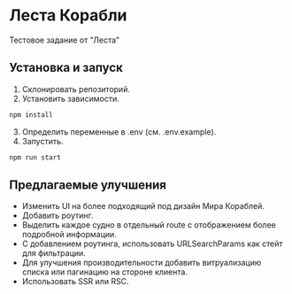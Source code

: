 # Леста Корабли

Тестовое задание от "Леста"

## Установка и запуск

1. Склонировать репозиторий.
2. Установить зависимости.

```bash
npm install
```

3. Определить переменные в .env (см. .env.example).
4. Запустить.

```bash
npm run start
```

## Предлагаемые улучшения

- Изменить UI на более подходящий под дизайн Мира Кораблей.
- Добавить роутинг.
- Выделить каждое судно в отдельный route с отображением более подробной информации.
- С добавлением роутинга, использовать URLSearchParams как стейт для фильтрации.
- Для улучшения производительности добавить витруализацию списка или пагинацию на стороне клиента.
- Использовать SSR или RSC.
